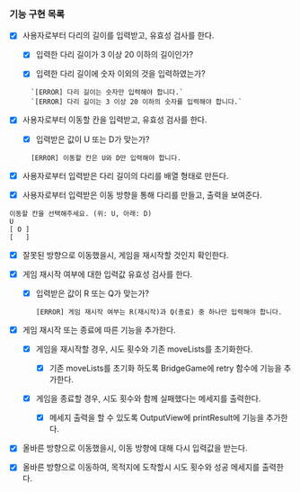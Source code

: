 ### 기능 구현 목록

- [x] 사용자로부터 다리의 길이를 입력받고, 유효성 검사를 한다.

  - [x] 입력한 다리 길이가 3 이상 20 이하의 길이인가?

  - [x] 입력한 다리 길이에 숫자 이외의 것을 입력하였는가?

  ```
    `[ERROR] 다리 길이는 숫자만 입력해야 합니다.`
    `[ERROR] 다리 길이는 3 이상 20 이하의 숫자를 입력해야 합니다.`
  ```

- [x] 사용자로부터 이동할 칸을 입력받고, 유효성 검사를 한다.

  - [x] 입력받은 값이 U 또는 D가 맞는가?

  ```
    [ERROR] 이동할 칸은 U와 D만 입력해야 합니다.
  ```

- [x] 사용자로부터 입력받은 다리 길이의 다리를 배열 형태로 만든다.

- [x] 사용자로부터 입력받은 이동 방향을 통해 다리를 만들고, 출력을 보여준다.

```
이동할 칸을 선택해주세요. (위: U, 아래: D)
U
[ O ]
[   ]

```

- [x] 잘못된 방향으로 이동했을시, 게임을 재시작할 것인지 확인한다.

- [x] 게임 재시작 여부에 대한 입력값 유효성 검사를 한다.

  - [x] 입력받은 값이 R 또는 Q가 맞는가?

    ```
    [ERROR] 게임 재시작 여부는 R(재시작)과 Q(종료) 중 하나만 입력해야 합니다.
    ```

- [x] 게임 재시작 또는 종료에 따른 기능을 추가한다.

  - [x] 게임을 재시작할 경우, 시도 횟수와 기존 moveLists를 초기화한다.

    - [x] 기존 moveLists를 초기화 하도록 BridgeGame에 retry 함수에 기능을 추가한다.

  - [x] 게임을 종료할 경우, 시도 횟수와 함께 실패했다는 메세지를 출력한다.

    - [x] 메세지 출력을 할 수 있도록 OutputView에 printResult에 기능을 추가한다.

- [x] 올바른 방향으로 이동했을시, 이동 방향에 대해 다시 입력값을 받는다.

- [x] 올바른 방향으로 이동하여, 목적지에 도착할시 시도 횟수와 성공 메세지를 출력한다.
